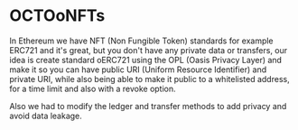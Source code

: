 # OCTOoNFTs
In Ethereum we have NFT (Non Fungible Token) standards for example ERC721 and it's great, but you don't have any private data or transfers, our idea is create standard oERC721 using the OPL (Oasis Privacy Layer) and make it so you can have public URI (Uniform Resource Identifier) and private URI, while also being able to make it public to a whitelisted address, for a time limit and also with a revoke option.

Also we had to modify the ledger and transfer methods to add privacy and avoid data leakage.
